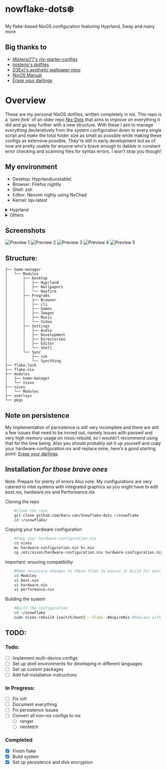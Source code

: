 nowflake-dots❄️ 
===============

My flake-based NixOS configuration featuring Hyprland, Sway and many more

## Big thanks to 
* [Misterio77's nix-starter-configs](https://github.com/Misterio77/nix-starter-configs "nix-starter-configs")
* [misterio's dotfiles](https://git.sr.ht/~misterio/nix-config "dots")
* [D3Ext's aesthetic wallpaper repo](https://github.com/D3Ext/aesthetic-wallpapers "walls")
* [NixOS Manual](https://nixos.org/manual/nixos/unstable/ "nix")
* [Erase your darlings](https://grahamc.com/blog/erase-your-darlings/ "persist")

# Overview
These are my personal NixOS dotfiles, written completely in nix.
This repo is a _'semi fork'_ of an older repo [Nix-Dots](https://github.com/Daru-san/Nix-Dots "Nix-Dots") that aims to improve on everything it did and go way further with a new structure.
With these I aim to manage _everything_ decleratively from the system configuration down to every single script and make the total folder size as small as possible while making these configs as extensive possible. They're still in early development but as of now are pretty usable for anyone who's brave enough to dabble in constant error checking and scanning files for syntax errors. I won't stop you though!

## My environment 
* Desktop: Hyprland(unstable)
* Browser: Firefox nightly
* Shell: zsh
* Editor: Neovim nighly using NvChad
* Kernel: lqx-latest

 <details>
  <summary>Hyprland</summary>
    <ul>
        <li>Bar: waybar</li>
        <li>Launcher: fuzzel</li>
        <li>Terminal: kitty</li>
        <li>Monitor management: kanshi</li>
        <li>Media control: playerctl</li>
        <li>Idle: swayidle</li>
        <li>Lockscreen: swaylock</li>
        <li>Volume & brighness control: swayosd</li>
        <li>Clipboard: copyq/wl-clipboard</li>
        <li>Wallpapers: wpaperd</li>
    </ul>
</details>

 <details>
  <summary>Others</summary>
    <ul>
        <li>Audio effects: easyeffects</li>
        <li>Files: ranger/nautilus</li>
        <li>Music: Spotify with spicetify</li>
        <li>Minecraft: Prism-Launcher - <i>cracked</i></li>
        <li>Video: mpv with scripts</li>
        <li>Monitoring: Btop/Nvtop</li>
        <li>IO Scheduler: none/system76</li>
        <li>Systemd control: sysz</li>
        <li>Youtube: freetube</li>
        <li>Images: pqiv</li>
        <li>Markdown editing: glow</li>
        <li>Anime stream/download: ani-cli</li>
    </ul>
</details>

## Screenshots
![Preview 1](https://github.com/Daru-san/Snowflake-dots/blob/master/assets/prev1.png)
![Preview 2](https://github.com/Daru-san/Snowflake-dots/blob/master/assets/prev2.png)
![Preview 3](https://github.com/Daru-san/Snowflake-dots/blob/master/assets/prev3.png)
![Preview 4](https://github.com/Daru-san/Snowflake-dots/blob/master/assets/prev4.png)
![Preview 5](https://github.com/Daru-san/Snowflake-dots/blob/master/assets/prev5.png)

## Structure:
```
├── home-manager
│   └── Modules
│       ├── Desktop
│       │   ├── Hyprland
│       │   ├── Wallpapers
│       │   └── Wayfire
│       ├── Programs
│       │   ├── Browser
│       │   ├── cli
│       │   ├── Games
│       │   ├── Images
│       │   ├── Music
│       │   └── Video
│       ├── Settings
│       │   ├── Audio
│       │   ├── Development
│       │   ├── Directories
│       │   ├── Editor
│       │   └── Shell
│       └── Sync
│           ├── ssh
│           └── Syncthing
├── flake.lock
├── flake.nix
├── modules
│   ├── home-manager
│   └── nixos
├── nixos
│   └── Modules
├── overlays
└── pkgs
```
## Note on persistence
My implementation of persistence is still very incomplete and there are still a few issues that need to be ironed out, namely issues with passwd and very high memory usage on nixos-rebuild, so I wouldn't recommend using that for the time being. Also you should probably set it up yourself and copy your hardware-configuration.nix and replace mine, here's a good starting point: [Erase your darlings](https://grahamc.com/blog/erase-your-darlings/ "persist").

## Installation _for those brave ones_
Note: Prepare for plenty of errors
Also note: My configurations are very catered to intel systems with integrated graphics so you might have to edit boot.nix, hardware.nix and Performance.nix

Cloning the repo
```bash
    #Clone the repo   
    git clone github.com/Daru-san/Snowflake-dots ~/snowflake 
    cd ~/snowflake/ 
```

Copying your hardware configuration
```bash
    #Copy your hardware configuration.nix 
    cd nixos
    mv hardware-configuration.nix hc.nix
    cp /etc/nixos/hardware-configuration.nix hardware-configuration.nix 
```

Important: ensuring compatibility
```bash
    #Make necessary changes to these files to ensure it build for your specific system
    cd Modules
    vi boot.nix
    vi hardware.nix
    vi performance.nix
```
Building the system
```bash
    #Build the configuration
    cd ~/snowflake
    sudo nixos-rebuild {switch/boot} --flake .#AspireNix #Replace with hostname if you changed it
```
## TODO:

### Todo:
- [ ] Implement multi-device configs
- [ ] Set up shell environments for developing in different languages
- [ ] Set up custom packages
- [ ] Add full installation instructions

### In Progress:
- [ ] Fix rofi
- [ ] Document everything
- [ ] Fix persistence issues
- [ ] Convert all non-nix configs to nix
    - [ ] ranger
    - [ ] neofetch

### Completed
- [x] Finish flake
- [x] Build system
- [x] Set up persistence and disk encryption

